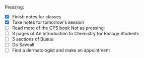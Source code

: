 Pressing:
* [x] Finish notes for classes
* [x] Take notes for tomorrow's session
* [ ] Read more of the CPS book
Not as pressing:
* [ ] 3 pages of An Introduction to Chemistry for Biology Students
* [ ] 5 sections of Busuu
* [ ] Do Saveall
* [ ] Find a dermatologist and make an appointment